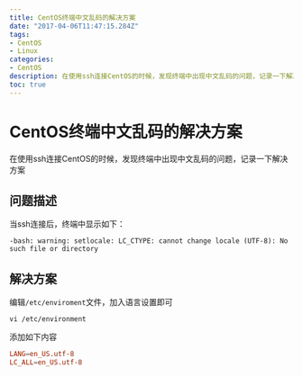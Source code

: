 ```yaml
---
title: CentOS终端中文乱码的解决方案
date: "2017-04-06T11:47:15.284Z"
tags:
- CentOS
- Linux
categories:
- CentOS
description: 在使用ssh连接CentOS的时候，发现终端中出现中文乱码的问题，记录一下解决方案
toc: true
---
```


# CentOS终端中文乱码的解决方案

在使用ssh连接CentOS的时候，发现终端中出现中文乱码的问题，记录一下解决方案

## 问题描述

当ssh连接后，终端中显示如下：

```shell
-bash: warning: setlocale: LC_CTYPE: cannot change locale (UTF-8): No such file or directory
```

## 解决方案

编辑`/etc/enviroment`文件，加入语言设置即可

```shell
vi /etc/environment
```

添加如下内容

```conf
LANG=en_US.utf-8
LC_ALL=en_US.utf-8
```
